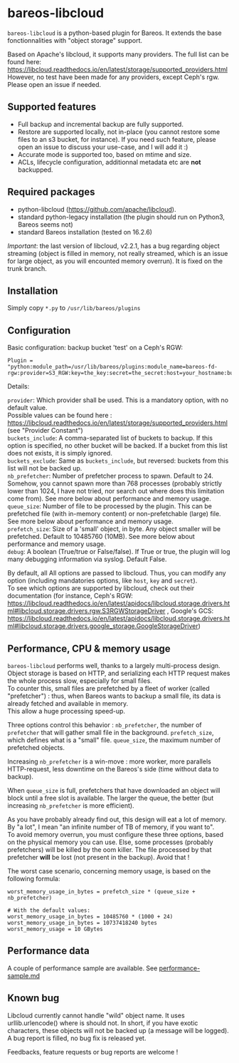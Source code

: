 bareos-libcloud
===

`bareos-libcloud` is a python-based plugin for Bareos.
It extends the base fonctionnalities with "object storage" support.

Based on Apache's libcloud, it supports many providers. The full list can be found here: https://libcloud.readthedocs.io/en/latest/storage/supported_providers.html
However, no test have been made for any providers, except Ceph's rgw. Please open an issue if needed.

Supported features
---
- Full backup and incremental backup are fully supported.
- Restore are supported locally, not in-place (you cannot restore some files to an s3 bucket, for instance). If you need such feature, please open an issue to discuss your use-case, and I will add it :)
- Accurate mode is supported too, based on mtime and size.
- ACLs, lifecycle configuration, additionnal metadata etc are **not** backupped.

Required packages
---

- python-libcloud (https://github.com/apache/libcloud).
- standard python-legacy installation (the plugin should run on Python3, Bareos seems not)
- standard Bareos installation (tested on 16.2.6)

*Important*: the last version of libcloud, v2.2.1, has a bug regarding object streaming (object is filled in memory, not really streamed, which is an issue for large object, as you will encounted memory overrun). It is fixed on the trunk branch.

Installation
---
Simply copy `*.py` to `/usr/lib/bareos/plugins`


Configuration
---

Basic configuration: backup bucket 'test' on a Ceph's RGW:
```
Plugin = "python:module_path=/usr/lib/bareos/plugins:module_name=bareos-fd-rgw:provider=S3_RGW:key=the_key:secret=the_secret:host=your_hostname:buckets_include=test"
```

Details:

`provider`: Which provider shall be used. This is a mandatory option, with no default value.  
Possible values can be found here : https://libcloud.readthedocs.io/en/latest/storage/supported_providers.html (see "Provider Constant")  
`buckets_include`: A comma-separated list of buckets to backup. If this option is specified, no other bucket will be backed. If a bucket from this list does not exists, it is simply ignored.  
`buckets_exclude`: Same as `buckets_include`, but reversed: buckets from this list will not be backed up.  
`nb_prefetcher`: Number of prefetcher process to spawn. Default to 24. Somehow, you cannot spawn more than 768 processes (probably strictly lower than 1024, I have not tried, nor search out where does this limitation come from). See more below about performance and memory usage.  
`queue_size`: Number of file to be processed by the plugin. This can be prefetched file (with in-memory content) or non-prefetchable (large) file. See more below about performance and memory usage.  
`prefetch_size`: Size of a 'small' object, in byte. Any object smaller will be prefetched. Default to 10485760 (10MB). See more below about performance and memory usage.  
`debug`: A boolean (True/true or False/false). If True or true, the plugin will log many debugging information via syslog. Default False.  


By default, all
All options are passed to libcloud. Thus, you can modify any option (including mandatories options, like `host`, `key` and `secret`).  
To see which options are supported by libcloud, check out their documentation (for instance, Ceph's RGW: https://libcloud.readthedocs.io/en/latest/apidocs/libcloud.storage.drivers.html#libcloud.storage.drivers.rgw.S3RGWStorageDriver , Google's GCS: https://libcloud.readthedocs.io/en/latest/apidocs/libcloud.storage.drivers.html#libcloud.storage.drivers.google_storage.GoogleStorageDriver)


Performance, CPU & memory usage
---

`bareos-libcloud` performs well, thanks to a largely multi-process design.  
Object storage is based on HTTP, and serializing each HTTP request makes the whole process slow, especially for small files.  
To counter this, small files are prefetched by a fleet of worker (called "prefetcher") : thus, when Bareos wants to backup a small file, its data is already fetched and available in memory.  
This allow a huge processing speed-up.  

Three options control this behavior : `nb_prefetcher`, the number of `prefetcher` that will gather small file in the background. `prefetch_size`, which defines what is a "small" file. `queue_size`, the maximum number of prefetched objects.  

Increasing `nb_prefetcher` is a win-move : more worker, more parallels HTTP-request, less downtime on the Bareos's side (time without data to backup).  

When `queue_size` is full, prefetchers that have downloaded an object will block until a free slot is available. The larger the queue, the better (but increasing `nb_prefetcher` is more efficient).  

As you have probably already find out, this design will eat a lot of memory. By "a lot", I mean "an infinite number of TB of memory, if you want to".  
To avoid memory overrun, you must configure these three options, based on the physical memory you can use. Else, some processes (probably prefetchers) will be killed by the oom killer. The file processed by that prefetcher **will** be lost (not present in the backup). Avoid that !  

The worst case scenario, concerning memory usage, is based on the following formula:  
```
worst_memory_usage_in_bytes = prefetch_size * (queue_size + nb_prefetcher)

# With the default values:
worst_memory_usage_in_bytes = 10485760 * (1000 + 24)
worst_memory_usage_in_bytes = 10737418240 bytes
worst_memory_usage = 10 GBytes
```

Performance data
---

A couple of performance sample are available. See [performance-sample.md](performance-sample.md)


Known bug
---

Libcloud currently cannot handle "wild" object name. It uses urllib.urlencode() where is should not. In short, if you have exotic characters, these objects will not be backed up (a message will be logged).  
A bug report is filled, no bug fix is released yet.



Feedbacks, feature requests or bug reports are welcome !
